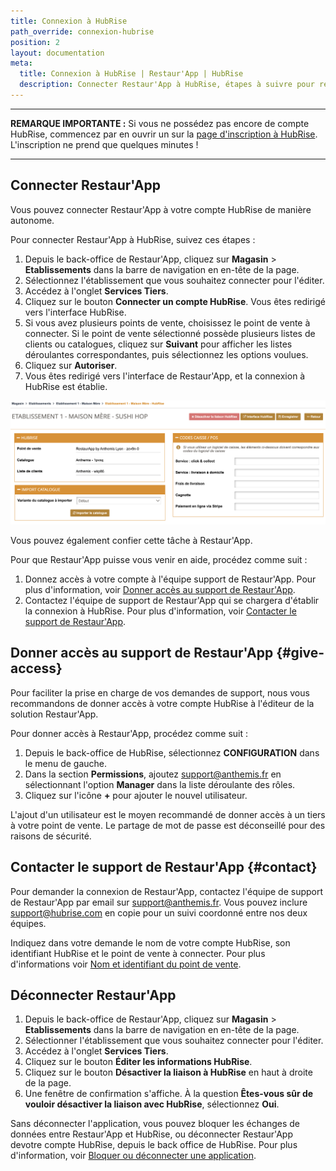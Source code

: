 ```yaml
---
title: Connexion à HubRise
path_override: connexion-hubrise
position: 2
layout: documentation
meta:
  title: Connexion à HubRise | Restaur'App | HubRise
  description: Connecter Restaur'App à HubRise, étapes à suivre pour recevoir vos commandes Restaur'App dans votre logiciel de caisse.
---
```


---

**REMARQUE IMPORTANTE :** Si vous ne possédez pas encore de compte HubRise, commencez par en ouvrir un sur la [page d'inscription à HubRise](https://manager.hubrise.com/signup). L'inscription ne prend que quelques minutes !

---

## Connecter Restaur'App

Vous pouvez connecter Restaur'App à votre compte HubRise de manière autonome. 

Pour connecter Restaur'App à HubRise, suivez ces étapes :

1. Depuis le back-office de Restaur'App, cliquez sur **Magasin** > **Etablissements** dans la barre de navigation en en-tête de la page.
1. Sélectionnez l'établissement que vous souhaitez connecter pour l'éditer. 
1. Accédez à l'onglet **Services Tiers**.
1. Cliquez sur le bouton **Connecter un compte HubRise**. Vous êtes redirigé vers l'interface HubRise.
1. Si vous avez plusieurs points de vente, choisissez le point de vente à connecter. Si le point de vente sélectionné possède plusieurs listes de clients ou catalogues, cliquez sur **Suivant** pour afficher les listes déroulantes correspondantes, puis sélectionnez les options voulues.
1. Cliquez sur **Autoriser**.
1. Vous êtes redirigé vers l'interface de Restaur'App, et la connexion à HubRise est établie.

![Connecter Restaur'App à HubRise](./images/001-2x-restaur-app-services-type.png)


Vous pouvez également confier cette tâche à Restaur'App. 

Pour que Restaur'App puisse vous venir en aide, procédez comme suit :

1. Donnez accès à votre compte à l'équipe support de Restaur'App. Pour plus d'information, voir [Donner accès au support de Restaur'App](#give-access).
1. Contactez l'équipe de support de Restaur'App qui se chargera d'établir la connexion à HubRise. Pour plus d'information, voir [Contacter le support de Restaur'App](#contact).

## Donner accès au support de Restaur'App {#give-access}

Pour faciliter la prise en charge de vos demandes de support, nous vous recommandons de donner accès à votre compte HubRise à l'éditeur de la solution Restaur'App.

Pour donner accès à Restaur'App, procédez comme suit :

1. Depuis le back-office de HubRise, sélectionnez **CONFIGURATION** dans le menu de gauche.
1. Dans la section **Permissions**, ajoutez support@anthemis.fr en sélectionnant l'option **Manager** dans la liste déroulante des rôles.
1. Cliquez sur l'icône **+** pour ajouter le nouvel utilisateur.

L'ajout d'un utilisateur est le moyen recommandé de donner accès à un tiers à votre point de vente. Le partage de mot de passe est déconseillé pour des raisons de sécurité.

## Contacter le support de Restaur'App {#contact}

Pour demander la connexion de Restaur'App, contactez l'équipe de support de Restaur'App par email sur support@anthemis.fr. Vous pouvez inclure support@hubrise.com en copie pour un suivi coordonné entre nos deux équipes.

Indiquez dans votre demande le nom de votre compte HubRise, son identifiant HubRise et le point de vente à connecter. Pour plus d'informations voir [Nom et identifiant du point de vente](/docs/locations#location-name-and-id).

## Déconnecter Restaur'App

1. Depuis le back-office de Restaur'App, cliquez sur **Magasin** > **Etablissements** dans la barre de navigation en en-tête de la page.
1. Sélectionner l'établissement que vous souhaitez connecter pour l'éditer.
1. Accédez à l'onglet **Services Tiers**.
1. Cliquez sur le bouton **Éditer les informations HubRise**.
1. Cliquez sur le bouton **Désactiver la liaison à HubRise** en haut à droite de la page.
1. Une fenêtre de confirmation s'affiche. À la question **Êtes-vous sûr de vouloir désactiver la liaison avec HubRise**, sélectionnez **Oui**.

Sans déconnecter l'application, vous pouvez bloquer les échanges de données entre Restaur'App et HubRise, ou déconnecter Restaur'App devotre compte HubRise, depuis le back office de HubRise. Pour plus d'information, voir [Bloquer ou déconnecter une application](/docs/connections#block-or-disconnect).
